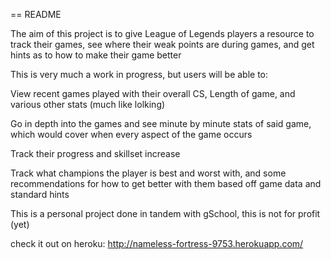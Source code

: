 == README

The aim of this project is to give League of Legends players a resource to track their games, see where their weak points are during games, and get hints as to how to make their game better

This is very much a work in progress, but users will be able to:

View recent games played with their overall CS, Length of game, and various other stats (much like lolking)

Go in depth into the games and see minute by minute stats of said game, which would cover when every aspect of the game occurs

Track their progress and skillset increase

Track what champions the player is best and worst with, and some recommendations for how to get better with them based off game data and standard hints

This is a personal project done in tandem with gSchool, this is not for profit (yet)

check it out on heroku: http://nameless-fortress-9753.herokuapp.com/


